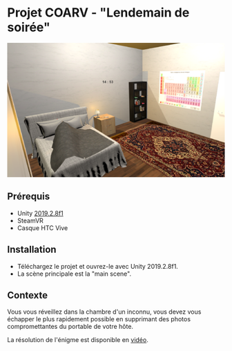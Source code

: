 # Projet COARV - "Lendemain de soirée" 

<img width="1120" alt="iatk_menu" src="/docs/imgs/3.png">

## Prérequis 

- Unity [2019.2.8f1](https://unity3d.com/fr/unity/whats-new/2019.2.8) 
- SteamVR 
- Casque HTC Vive 

## Installation 

* Téléchargez le projet et ouvrez-le avec Unity 2019.2.8f1.
* La scène principale est la "main scene". 

## Contexte 

Vous vous réveillez dans la chambre d'un inconnu, vous devez vous échapper le plus rapidement possible en supprimant des photos compromettantes du portable de votre hôte. 

La résolution de l'énigme est disponible en [vidéo](https://www.youtube.com/watch?v=4N4Ss8s-NPM&feature=youtu.be).


